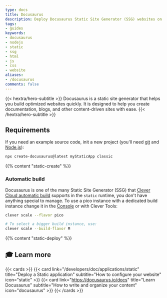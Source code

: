 ```yaml
---
type: docs
title: Docusaurus
description: Deploy Docusaurus Static Site Generator (SSG) websites on Clever Cloud with step-by-step tutorial and configuration guide
tags:
- guides
keywords:
- docusaurus
- nodejs
- static
- ssg
- html
- js
- css
- website
aliases:
- /docusaurus
comments: false
---
```


{{< hextra/hero-subtitle >}}
  Docusaurus is a static site generator that helps you build optimized websites quickly. It is designed to help you create documentation, blogs, and other content-driven sites with ease.
{{< /hextra/hero-subtitle >}}

## Requirements

If you need an example source code, init a new project (you'll need [git](https://git-scm.com/book/en/v2/Getting-Started-Installing-Git) and [Node.js](https://nodejs.org/en/learn/getting-started/how-to-install-nodejs)):

```bash
npx create-docusaurus@latest myStaticApp classic
```

{{% content "static-create" %}}

### Automatic build

Docusaurus is one of the many Static Site Generator (SSG) that [Clever Cloud automatic build](/developers/doc/applications/static/#static-site-generators-ssg-auto-build) supports in the `static` runtime, you don't have anything special to manage. To use a pico instance with a dedicated build instance change it in the [Console](https://console.clever-cloud.com) or with Clever Tools:

```bash
clever scale --flavor pico

# To select a bigger build instance, use:
clever scale --build-flavor M
```

{{% content "static-deploy" %}}

## 🎓 Learn more

{{< cards >}}
  {{< card link="/developers/doc/applications/static" title="Deploy a Static application" subtitle="How to configure your website" icon="static" >}}
  {{< card link="https://docusaurus.io/docs" title="Learn Docusaurus" subtitle="How to write and organize your content" icon="docusaurus" >}}
{{< /cards >}}
